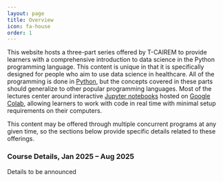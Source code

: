 ```yaml
---
layout: page
title: Overview
icon: fa-house
order: 1
---
```


This website hosts a three-part series offered by T-CAIREM to provide learners with a comprehensive introduction to data science in the Python programming language.
This content is unique in that it is specifically designed for people who aim to use data science in healthcare.
All of the programming is done in [Python](https://www.python.org/), but the concepts covered in these parts should generalize to other popular programming languages.
Most of the lectures center around interactive [Jupyter notebooks](https://jupyter.org/) hosted on [Google Colab](https://colab.research.google.com/), allowing learners to work with code in real time with minimal setup requirements on their computers.

This content may be offered through multiple concurrent programs at any given time, so the sections below provide specific details related to these offerings.

[//]: # (### MD Program, Oct 2024 – Mar 2025)

[//]: # (- **Parts Covered:** Part [2]&#40;module2.html&#41; and [3]&#40;module3.html&#41;)

[//]: # (- **Internal Course Website:** [Quercus]&#40;https://q.utoronto.ca/courses/371302&#41;)

[//]: # (- **Lectures:** Select Wednesdays 12-2:30 PM &#40;[schedule]&#40;schedules/c4m-md.html&#41;&#41;)

[//]: # (- **Instructor:** [Alex Mariakakis]&#40;https://mariakakis.github.io/&#41;)

[//]: # (- **Instructor Office Hours:** Mondays 5-6 PM &#40;Zoom link in Quercus&#41;)

[//]: # (- **Teaching Assistant:** [Balagopal Unnikrishnan]&#40;https://balagopal.me/&#41;)

[//]: # (- **Teaching Assistant Office Hours:** Mondays 10:30–11:30 AM &#40;Zoom link in Quercus&#41;)

### Course Details, Jan 2025 – Aug 2025
Details to be announced